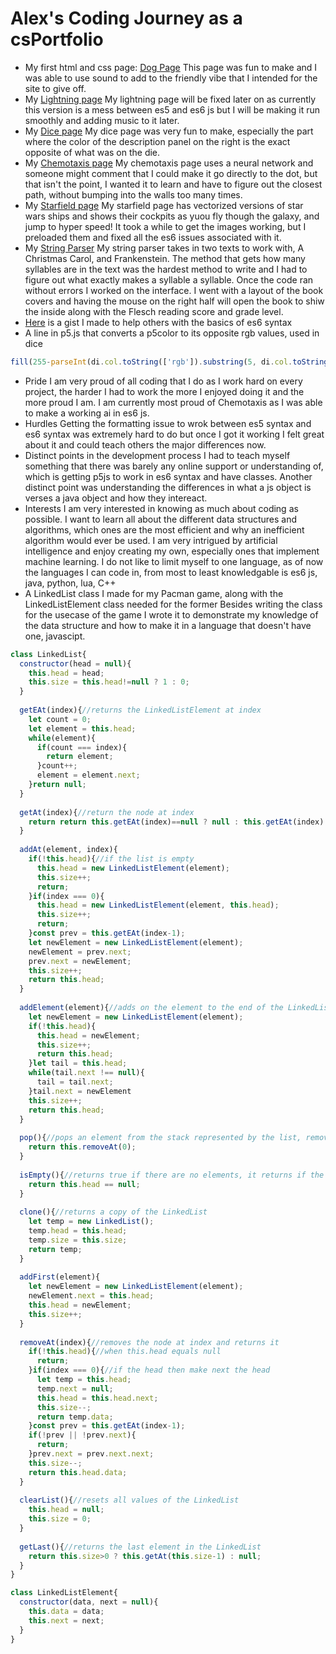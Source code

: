 # Alex's Coding Journey as a csPortfolio
* My first html and css page: [Dog Page](https://moranarm.github.io/csPortfolio/dogPage/index.html)
This page was fun to make and I was able to use sound to add to the friendly vibe that I intended for the site to give off. 
* My [Lightning page](https://moranarm.github.io/csPortfolio/lightning/index.html)
My lightning page will be fixed later on as currently this version is a mess between es5 and es6 js but I will be making it run smoothly and adding music to it later.
* My [Dice page](https://moranarm.github.io/csPortfolio/Dice/index.html)
My dice page was very fun to make, especially the part where the color of the description panel on the right is the exact opposite of what was on the die.
* My [Chemotaxis page](https://moranarm.github.io/csPortfolio/Chemotaxis/index.html)
My chemotaxis page uses a neural network and someone might comment that I could make it go directly to the dot, but that isn't the point, I wanted it to learn and have to figure out the closest path, without bumping into the walls too many times.
* My [Starfield page](https://moranarm.github.io/csPortfolio/Starfield/index.html)
My starfield page has vectorized versions of star wars ships and shows their cockpits as yuou fly though the galaxy, and jump to hyper speed! It took a while to get the images working, but I preloaded them and fixed all the es6 issues associated with it.
* My [String Parser](https://moranarm.github.io/csPortfolio/StringAlgorithms/index.html)
My string parser takes in two texts to work with, A Christmas Carol, and Frankenstein. The method that gets how many syllables are in the text was the hardest method to write and I had to figure out what exactly makes a syllable a syllable. Once the code ran without errors I worked on the interface. I went with a layout of the book covers and having the mouse on the right half will open the book to shiw the inside along with the Flesch reading score and grade level.
* [Here](https://gist.github.com/MoranARM/1e10f3b3714216b38e8e3d9bb37968be) is a gist I made to help others with the basics of es6 syntax
* A line in p5.js that converts a p5color to its opposite rgb values, used in dice
```javascript
fill(255-parseInt(di.col.toString(['rgb']).substring(5, di.col.toString(['rgb']).indexOf(",")), 10), 255-parseInt(di.col.toString(['rgb']).slice(di.col.toString(['rgb']).indexOf(",")+1).substring(0, di.col.toString(['rgb']).slice(di.col.toString(['rgb']).indexOf(",")+1).indexOf(",")), 10) , 255-parseInt(di.col.toString(['rgb']).slice(di.col.toString(['rgb']).indexOf(",")+1).substring(di.col.toString(['rgb']).slice(di.col.toString(['rgb']).indexOf(",")+1).indexOf(",")+1).substring(0, di.col.toString(['rgb']).slice(di.col.toString(['rgb']).indexOf(",")+1).substring(di.col.toString(['rgb']).slice(di.col.toString(['rgb']).indexOf(",")+1).indexOf(",")+1).indexOf(",")), 10));
```
* Pride
I am very proud of all coding that I do as I work hard on every project, the harder I had to work the more I enjoyed doing it and the more proud I am. I am currently most proud of Chemotaxis as I was able to make a working ai in es6 js.
* Hurdles
Getting the formatting issue to wrok between es5 syntax and es6 syntax was extremely hard to do but once I got it working I felt great about it and could teach others the major differences now. 
* Distinct points in the development process
I had to teach myself something that there was barely any online support or understanding of, which is getting p5js to work in es6 syntax and have classes. Another distinct point was understanding the differences in what a js object is verses a java object and how they intereact. 
* Interests
I am very interested in knowing as much about coding as possible. I want to learn all about the different data structures and algorithms, which ones are the most efficient and why an inefficient algorithm would ever be used. I am very intrigued by artificial intelligence and enjoy creating my own, especially ones that implement machine learning. I do not like to limit myself to one language, as of now the languages I can code in, from most to least knowledgable is es6 js, java, python, lua, C++ 
* A LinkedList class I made for my Pacman game, along with the LinkedListElement class needed for the former
Besides writing the class for the usecase of the game I wrote it to demonstrate my knowledge of the data structure and how to make it in a language that doesn't have one, javascipt.
```javascript
class LinkedList{
  constructor(head = null){
    this.head = head;
    this.size = this.head!=null ? 1 : 0;
  }
  
  getEAt(index){//returns the LinkedListElement at index
    let count = 0;
    let element = this.head;
    while(element){
      if(count === index){
        return element;
      }count++;
      element = element.next;
    }return null;
  }
  
  getAt(index){//return the node at index
    return return this.getEAt(index)==null ? null : this.getEAt(index).data;
  }
  
  addAt(element, index){
    if(!this.head){//if the list is empty
      this.head = new LinkedListElement(element);
      this.size++;
      return;
    }if(index === 0){
      this.head = new LinkedListElement(element, this.head);
      this.size++;
      return;
    }const prev = this.getEAt(index-1);
    let newElement = new LinkedListElement(element);
    newElement = prev.next;
    prev.next = newElement;
    this.size++;
    return this.head;
  }
  
  addElement(element){//adds on the element to the end of the LinkedList
    let newElement = new LinkedListElement(element);
    if(!this.head){
      this.head = newElement;
      this.size++;
      return this.head;
    }let tail = this.head;
    while(tail.next !== null){
      tail = tail.next;
    }tail.next = newElement
    this.size++;
    return this.head;
  }
  
  pop(){//pops an element from the stack represented by the list, removes and returns the first element
    return this.removeAt(0);
  }
  
  isEmpty(){//returns true if there are no elements, it returns if the size is equal to 0
    return this.head == null;
  }
  
  clone(){//returns a copy of the LinkedList
    let temp = new LinkedList();
    temp.head = this.head;
    temp.size = this.size;
    return temp;
  }
  
  addFirst(element){
    let newElement = new LinkedListElement(element);
    newElement.next = this.head;
    this.head = newElement;
    this.size++;
  }
  
  removeAt(index){//removes the node at index and returns it
    if(!this.head){//when this.head equals null
      return;
    }if(index === 0){//if the head then make next the head
      let temp = this.head;
      temp.next = null;
      this.head = this.head.next;
      this.size--;
      return temp.data;
    }const prev = this.getEAt(index-1);
    if(!prev || !prev.next){
      return;
    }prev.next = prev.next.next;
    this.size--;
    return this.head.data;
  }
  
  clearList(){//resets all values of the LinkedList
    this.head = null;
    this.size = 0;
  }
  
  getLast(){//returns the last element in the LinkedList
    return this.size>0 ? this.getAt(this.size-1) : null;
  }
}

class LinkedListElement{
  constructor(data, next = null){
    this.data = data;
    this.next = next;
  }
}
```
